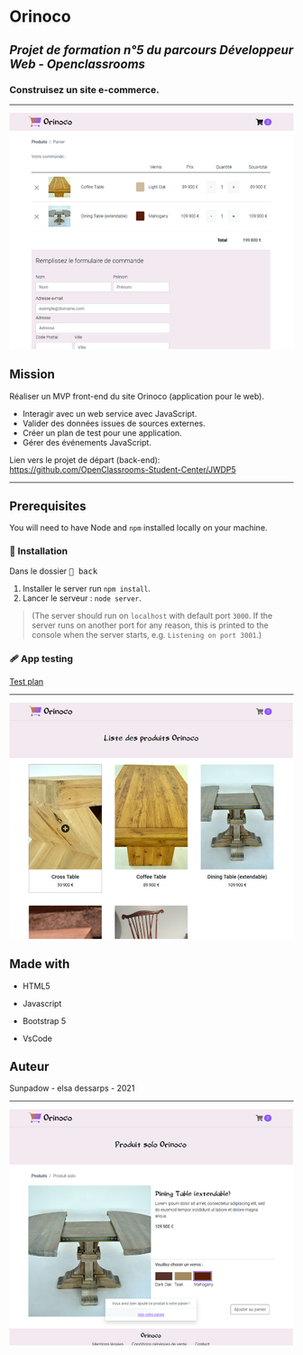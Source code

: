 # Orinoco

## *Projet de formation n°5 du parcours Développeur Web - Openclassrooms*
### Construisez un site e-commerce.

-----------------

![visuel Orinoco](/public/img/readme_visual_orinoco-1.jpg "visual_orinoco_1")


## Mission

Réaliser un MVP front-end du site Orinoco (application pour le web).

* Interagir avec un web service avec JavaScript.
* Valider des données issues de sources externes.
* Créer un plan de test pour une application.
* Gérer des événements JavaScript.

Lien vers le projet de départ (back-end): https://github.com/OpenClassrooms-Student-Center/JWDP5

***

## Prerequisites

You will need to have Node and `npm` installed locally on your machine.

### :wrench: Installation

Dans le dossier <kbd> :file_folder: back </kbd>
1. Installer le server run `npm install`.
2. Lancer le serveur : `node server`.

>(The server should run on `localhost` with default port `3000`. If the
server runs on another port for any reason, this is printed to the
console when the server starts, e.g. `Listening on port 3001`.)

### :adhesive_bandage: App testing

[Test plan](/plan-de-test.pdf)

***
![visuel Orinoco](/public/img/readme_visual_orinoco-2.jpg "visual_orinoco_2")

## Made with

* HTML5
* Javascript
* Bootstrap 5

* VsCode

## Auteur

Sunpadow - elsa dessarps - 2021

-----------------

![visuel Orinoco](/public/img/readme_visual_orinoco-3.jpg "visual_orinoco_3")


